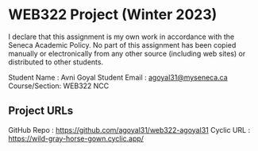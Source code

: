 # WEB322 Project (Winter 2023)

I declare that this assignment is my own work in accordance with the Seneca Academic Policy.
No part of this assignment has been copied manually or electronically from any other source
(including web sites) or distributed to other students.

Student Name  : Avni Goyal
Student Email : agoyal31@myseneca.ca
Course/Section: WEB322 NCC

## Project URLs
GitHub Repo   : https://github.com/agoyal31/web322-agoyal31
Cyclic URL    : https://wild-gray-horse-gown.cyclic.app/